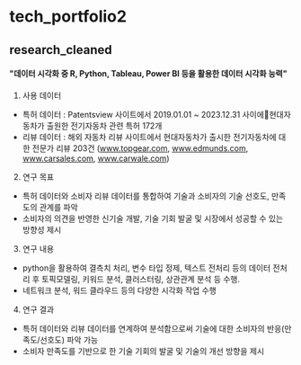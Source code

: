 # tech_portfolio2 

## research_cleaned

#### "데이터 시각화 중 R, Python, Tableau, Power BI 등을 활용한 데이터 시각화 능력"

1) 사용 데이터
 - 특허 데이터 : Patentsview 사이트에서 2019.01.01 ~ 2023.12.31 사이에현대자동차가 출원한 전기자동차 관련 특허 172개
 - 리뷰 데이터 : 해외 자동차 리뷰 사이트에서 현대자동차가 출시한 전기자동차에 대한 전문가 리뷰 203건
                (www.topgear.com, www.edmunds.com, www.carsales.com, www.carwale.com)

2) 연구 목표 
 - 특허 데이터와 소비자 리뷰 데이터를 통합하여 기술과 소비자의 기술 선호도, 만족도의 관계를 파악
 - 소비자의 의견을 반영한 신기술 개발, 기술 기회 발굴 및 시장에서 성공할 수 있는 방향성 제시

3) 연구 내용
 - python을 활용하여 결측치 처리, 변수 타입 정제, 텍스트 전처리 등의 데이터 전처리 후 토픽모델링, 키워드 분석, 클러스터링, 상관관계 분석 등 수행. 
 - 네트워크 분석, 워드 클라우드 등의 다양한 시각화 작업 수행

4) 연구 결과
 - 특허 데이터와 리뷰 데이터를 연계하여 분석함으로써 기술에 대한 소비자의 반응(만족도/선호도) 파악 가능
 - 소비자 만족도를 기반으로 한 기술 기회의 발굴 및 기술의 개선 방향을 제시

